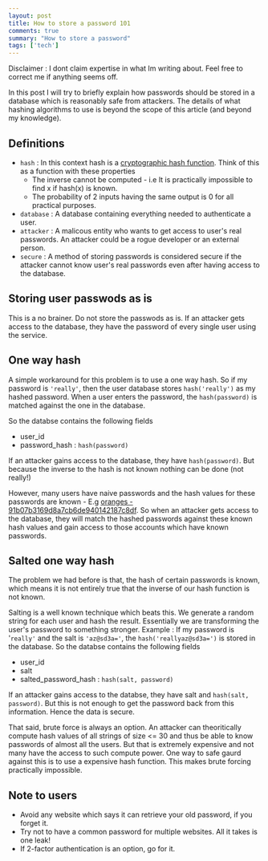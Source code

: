 ```yaml
---
layout: post
title: How to store a password 101
comments: true
summary: "How to store a password"
tags: ['tech']
---
```


Disclaimer : I dont claim expertise in what Im writing about. Feel free to correct me if anything seems off.

In this post I will try to briefly explain how passwords should be stored in a database which is reasonably safe from attackers. The details of what hashing algorithms to use is beyond the scope of this article (and beyond my knowledge). 

## Definitions
- `hash` : In this context hash is a [cryptographic hash function](https://en.wikipedia.org/wiki/Cryptographic_hash_function). Think of this as a function with these properties
  - The inverse cannot be computed - i.e It is practically impossible to find x if hash(x) is known.
  - The probability of 2 inputs having the same output is 0 for all practical purposes.
- `database` : A database containing everything needed to authenticate a user. 
- `attacker` : A malicous entity who wants to get access to user's real passwords. An attacker could be a rogue developer or an external person.
- `secure` : A method of storing passwords is considered secure if the attacker cannot know user's real passwords even after having access to the database.


## Storing user passwods as is
This is a no brainer. Do not store the passwods as is. If an attacker gets access to the database, they have the password of every single user using the service.

## One way hash
A simple workaround for this problem is to use a one way hash. So if my password is `'really'`, then the user database stores `hash('really')` as my hashed password. When a user enters the password, the `hash(password)` is matched against the one in the database. 

So the databse contains the following fields

- user_id
- password_hash : `hash(password)`

If an attacker gains access to the database, they have `hash(password)`. But because the inverse to the hash is not known nothing can be done (not really!)

However, many users have naive passwords and the hash values for these passwords are known - E.g [oranges - 91b07b3169d8a7cb6de940142187c8df](https://md5hashing.net/hash/md5/91b07b3169d8a7cb6de940142187c8df). So when an attacker gets access to the database, they will match the hashed passwords against these known hash values and gain access to those accounts which have known passwords.

## Salted one way hash 
The problem we had before is that, the hash of certain passwords is known, which means it is not entirely true that the inverse of our hash function is not known. 

Salting is a well known technique which beats this. We generate a random string for each user and hash the result. Essentially we are transforming the user's password to something stronger.
Example : If my password is '`really'` and the salt is `'az@sd3a='`, the `hash('reallyaz@sd3a=')` is stored in the database.
So the databse contains the following fields

- user_id
- salt
- salted\_password\_hash : `hash(salt, password)`

If an attacker gains access to the databse, they have salt and `hash(salt, password)`. But this is not enough to get the password back from this information. Hence the data is secure. 

That said, brute force is always an option. An attacker can theoritically compute hash values of all strings of size <= 30 and thus be able to know passwords of almost all the users. But that is extremely expensive and not many have the access to such compute power. One way to safe gaurd against this is to use a expensive hash function. This makes brute forcing practically impossible.

## Note to users
- Avoid any website which says it can retrieve your old password, if you forget it.
- Try not to have a common password for multiple websites. All it takes is one leak!
- If 2-factor authentication is an option, go for it.